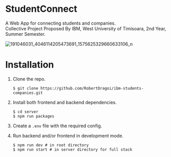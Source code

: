 # StudentConnect

A Web App for connecting students and companies.  
Collective Project Proposed By IBM, West University of Timisoara, 2nd Year, Summer Semester.

![191046031_4046114205473691_1575625329660633106_n](https://user-images.githubusercontent.com/32110030/119680017-7fbe4c80-be49-11eb-9900-d1a206b8f3b3.png)


# Installation

1. Clone the repo.

   ```
   $ git clone https://github.com/RobertDragoi/ibm-students-companies.git
   ```

2. Install both frontend and backend dependencies.

   ```
   $ cd server
   $ npm run packages

   ```

3. Create a `.env` file with the required config.
4. Run backend and/or frontend in development mode.
   ```
   $ npm run dev # in root directory
   $ npm run start # in server directory for full stack
  
   ```
